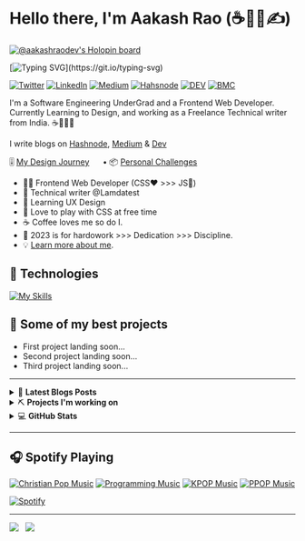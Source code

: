 # Hello there, I'm Aakash Rao (☕🧑‍💻✍️)

[![@aakashraodev's Holopin board](https://holopin.me/aakashraodev)](https://holopin.io/@aakashraodev)

[![Typing SVG](https://readme-typing-svg.herokuapp.com?font=comfortaa&size=24&duration=3000&pause=1000&color=E36D1C&width=435&lines=I'm+a+Frontend+Web+Developer;and+Freelance+Technial+Writer.;Currently+working+on+leveling+up+my;Frontend+and+UI+design+skills.)](https://git.io/typing-svg)

[![Twitter](https://img.shields.io/badge/Twitter-%231DA1F2.svg?&style=flat-square&logo=twitter&logoColor=white)](https://twitter.com/aakash_codes) [![LinkedIn](https://img.shields.io/badge/LinkedIn-%230077B5.svg?&style=flat-square&logo=linkedin&logoColor=white)](https://linkedin.com/in/aakash-codes) [![Medium](https://img.shields.io/badge/Medium-%23000000.svg?&style=flat-square&logo=medium&logoColor=white)](https://www.medium.com/@aakash_codes) [![Hahsnode](https://img.shields.io/badge/Hashnode-%230077B5.svg?&style=flat-square&logo=hashnode&logoColor=white)](https://hashnode.com/@Aakash-codes) [![DEV](https://img.shields.io/badge/DEV-%23000000.svg?&style=flat-square&logo=dev.to&logoColor=white)](https://dev.to/aakash_codes) [![BMC](https://img.shields.io/badge/BuyMeaCoffee-%23FFDD00.svg?&style=flat-square&logo=buy-me-a-coffee&logoColor=black)](https://www.buymeacoffee.com/Aakash_codes)

I'm a Software Engineering UnderGrad and a Frontend Web Developer. Currently Learning to Design, and working as a Freelance Technical writer from India. ☕🎨🧑‍💻

I write blogs on [Hashnode](https://hashnode.com/@Aakash-codes), [Medium](https://medium.com/@Aakash_codes) & [Dev](https://dev.to/aakash_codes)

<!-- Going to come back to this after I built my blog page for crafting my learning journey -->

🎚️ [My Design Journey]() &nbsp;&nbsp;&nbsp;&nbsp; • 📦 [Personal Challenges]()

- 🧑‍💻 Frontend Web Developer (CSS❤️ >>> JS🚀)
- 💼 Technical writer @Lamdatest
- 💜 Learning UX Design
- 🤝 Love to play with CSS at free time
- ☕ Coffee loves me so do I.
- 🎯 2023 is for hardowork >>> Dedication >>> Discipline.
- 💡 [Learn more about me](https://aakash_codes.bio.link/).

## 🔧 Technologies

[![My Skills](https://skillicons.dev/icons?i=html,css,js,ts,sass,react,nextjs,vite,vscode,svg,markdown)](https://skillicons.dev)

## 🔧 Some of my best projects

- First project landing soon...
- Second project landing soon...
- Third project landing soon...

---

<details>
    <summary>&#128240 <b>Latest Blogs Posts</b></summary><br/>

<!-- BLOG-POST-LIST:START -->
- [How to build Grid Scheduler Interface](https://www.lambdatest.com/blog/css-grid-scheduler/)
- [JavaScript based Automation testing Frameworks](https://testvox.com/javascript-based-automation-testing-frameworks/)
- [Test Automation with Python](https://testvox.com/test-automation-with-python/)
<!-- BLOG-POST-LIST:END -->
</details>


<details>
    <summary>&#9935 <b>Projects I'm working on</b></summary><br/>

<!--START_SECTION:activity-->
- [Link to the first project]()
- [Link to the Second project]()
- [Link to the Third project]()
<!--END_SECTION:activity-->
</details>


<details>
    <summary>&#128187 <b>GitHub Stats</b></summary><br/>

<!--START_SECTION:activity-->
<p align="center">
   <a href="https://github.com/AakashRao-dev">
        <img alt="Aakash Rao's streak" src="https://github-readme-streak-stats.herokuapp.com/?user=AakashRao-Dev&theme=black-ice&hide_border=true&stroke=0000&background=060A0CD0"/>
   </a>
</p>

<p align="center">
<a href="https://github.com/AakashRao-dev">
        <img alt="Aakash Rao's streak" src="https://readme-stats.warengonzaga.com/api?username=Aakashrao-dev&show_icons=true&count_private=true" width="300px"/>
</a>

<a href="https://github.com/AakashRao-dev">
        <img alt="Aakash Rao's streak" src="https://readme-stats.warengonzaga.com/api/top-langs?username=Aakashrao-dev&layout=compact" width="300px"/>
</a>
</p>
<!--END_SECTION:activity-->
</details>


---

## 🎧 Spotify Playing

[![Christian Pop Music](https://img.shields.io/badge/Christian%20Pop%20Music-%231DB954.svg?&style=flat-square&logo=spotify&logoColor=white)](https://open.spotify.com/playlist/0eufhXK7WPSiiwPcaz3Jq7?si=839465c918394657) [![Programming Music](https://img.shields.io/badge/Programming%20Music-%231DB954.svg?&style=flat-square&logo=spotify&logoColor=white)](https://open.spotify.com/playlist/1FWq5Cu05LmtSHgFEXRnZO?si=FozGJF9nRXq2wTv_JpN2wQ) [![KPOP Music](https://img.shields.io/badge/KPOP%20Music-%231DB954.svg?&style=flat-square&logo=spotify&logoColor=white)](https://open.spotify.com/playlist/2DFExFNWYOwQMZy6wUeCxX?si=s1Ndgj8hTg-r8zLlvRgv1Q) [![PPOP Music](https://img.shields.io/badge/PPOP%20Music-%231DB954.svg?&style=flat-square&logo=spotify&logoColor=white)](https://open.spotify.com/playlist/58bZKfJFpUl2CwWET1QJ3X?si=259YV8_VRS-IKHsFZMmPTQ)

[![Spotify](https://readme-spotify.warengonzaga.com/api/spotify)](https://open.spotify.com/user/vmt7lpqdatuelp2chw7ur2p2l)

---

<a href="https://www.twitter.com/aakash_codes" target="_blank" rel="noreferrer"><img
src="https://img.shields.io/twitter/follow/aakash_codes?logo=twitter&style=for-the-badge&color=3382ed&labelColor=1c1917"
/></a>&nbsp;&nbsp;&nbsp;<a href="https://www.github.com/aakashrao-dev" target="_blank" rel="noreferrer"><img
src="https://img.shields.io/github/followers/aakashrao-dev?logo=github&style=for-the-badge&color=3382ed&labelColor=1c1917" /></a>
